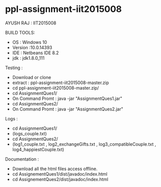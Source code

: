 # ppl-assignment-iit2015008

   AYUSH RAJ : IIT2015008
   
BUILD TOOLS:
   - OS : Windows 10
   - Version :10.0.14393
   - IDE : Netbeans IDE 8.2
   - jdk : jdk1.8.0_111
   
Testing :
   - Download or clone 
   - extract : ppl-assignment-iit2015008-master.zip
   - cd ppl-assignment-iit2015008-master.zip/
   - cd AssignmentQues1/
   - On Command Promt :  java -jar "AssignmentQues1.jar" 
   - cd AssignmentQues2/
   - On Command Promt :  java -jar "AssignmentQues2.jar" 
   
Logs :
   - cd AssignmentQues1/
   - (logs_couple.txt)
   - cd AssignmentQues2/
   - (log1_couple.txt , log2_exchangeGifts.txt , log3_compatibleCouple.txt , log4_happiestCouple.txt)
   
Documentation :
   - Download all the html files access offline.
   - cd AssignementQues1/dist/javadoc/index.html
   - cd AssignementQues2/dist/javadoc/index.html
   
   
   
   
